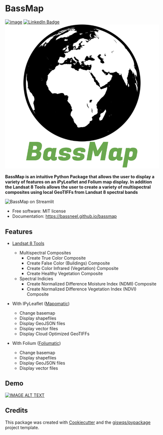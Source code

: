 # BassMap

[![image](https://img.shields.io/pypi/v/bassmap.svg)](https://pypi.python.org/pypi/bassmap)
[![LinkedIn Badge](https://img.shields.io/badge/My-LinkedIn-blue)](https://www.linkedin.com/in/bassneel)
![BassMap](https://github.com/bassneel/basspublicfiles/blob/main/bassmap_logo.png)

**BassMap is an intuitive Python Package that allows the user to display a variety of features on an iPyLeaflet and Folium map display. In addition the Landsat 8 Tools allows the user to create a variety of multispectral composites using local GeoTIFFs from Landsat 8 spectral bands**

![BassMap on Streamlit](https://bassmap.streamlit.app/)


-   Free software: MIT license
-   Documentation: https://bassneel.github.io/bassmap
    

## Features

-   [Landsat 8 Tools](https://bassneel.github.io/bassmap/examples/Landsat_8_Tools/)
    -   Multispectral Composites
        -   Create True Color Composite
        -   Create False Color (Buildings) Composite
        -   Create Color Infrared (Vegetation) Composite
        -   Create Healthy Vegetation Composite
    -   Spectral Indicies
        -   Create Normalized Difference Moisture Index (NDMI) Composite
        -   Create Normalized Difference Vegetation Index (NDVI) Composite

-   With IPyLeaflet ([Mapomatic](https://bassneel.github.io/bassmap/examples/Mapomatic/))
    -   Change basemap
    -   Display shapefiles
    -   Display GeoJSON files
    -   Display vector files
    -   Display Cloud Optimized GeoTIFFs
-   With Folium ([Foliumatic](https://bassneel.github.io/bassmap/examples/Foliumatic/))
    -   Change basemap
    -   Display shapefiles
    -   Display GeoJSON files
    -   Display vector files

## Demo

[![IMAGE ALT TEXT](http://img.youtube.com/vi/5dLXxnTaNv4/0.jpg)](https://www.youtube.com/watch?v=5dLXxnTaNv4 "BassMap - Satellite Image Processing with Python")

## Credits

This package was created with [Cookiecutter](https://github.com/cookiecutter/cookiecutter) and the [giswqs/pypackage](https://github.com/giswqs/pypackage) project template.
